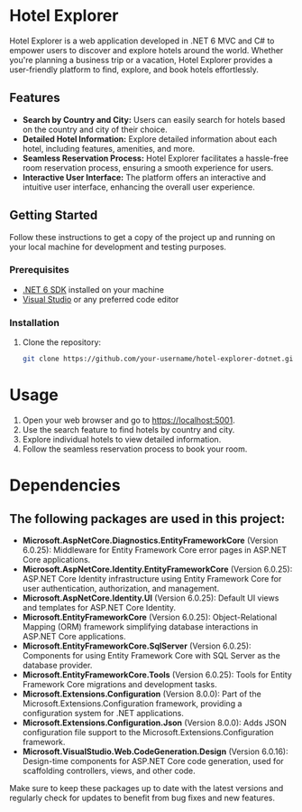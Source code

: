 # Hotel Explorer

Hotel Explorer is a web application developed in .NET 6 MVC and C# to empower users to discover and explore hotels around the world. Whether you're planning a business trip or a vacation, Hotel Explorer provides a user-friendly platform to find, explore, and book hotels effortlessly.

## Features

- **Search by Country and City:** Users can easily search for hotels based on the country and city of their choice.
- **Detailed Hotel Information:** Explore detailed information about each hotel, including features, amenities, and more.
- **Seamless Reservation Process:** Hotel Explorer facilitates a hassle-free room reservation process, ensuring a smooth experience for users.
- **Interactive User Interface:** The platform offers an interactive and intuitive user interface, enhancing the overall user experience.

## Getting Started

Follow these instructions to get a copy of the project up and running on your local machine for development and testing purposes.

### Prerequisites

- [.NET 6 SDK](https://dotnet.microsoft.com/download/dotnet/6.0) installed on your machine
- [Visual Studio](https://visualstudio.microsoft.com/) or any preferred code editor

### Installation

1. Clone the repository:

   ```bash
   git clone https://github.com/your-username/hotel-explorer-dotnet.git
# Usage

1. Open your web browser and go to [https://localhost:5001](https://localhost:5001).
2. Use the search feature to find hotels by country and city.
3. Explore individual hotels to view detailed information.
4. Follow the seamless reservation process to book your room.

# Dependencies

## The following packages are used in this project:

- **Microsoft.AspNetCore.Diagnostics.EntityFrameworkCore** (Version 6.0.25): Middleware for Entity Framework Core error pages in ASP.NET Core applications.
- **Microsoft.AspNetCore.Identity.EntityFrameworkCore** (Version 6.0.25): ASP.NET Core Identity infrastructure using Entity Framework Core for user authentication, authorization, and management.
- **Microsoft.AspNetCore.Identity.UI** (Version 6.0.25): Default UI views and templates for ASP.NET Core Identity.
- **Microsoft.EntityFrameworkCore** (Version 6.0.25): Object-Relational Mapping (ORM) framework simplifying database interactions in ASP.NET Core applications.
- **Microsoft.EntityFrameworkCore.SqlServer** (Version 6.0.25): Components for using Entity Framework Core with SQL Server as the database provider.
- **Microsoft.EntityFrameworkCore.Tools** (Version 6.0.25): Tools for Entity Framework Core migrations and development tasks.
- **Microsoft.Extensions.Configuration** (Version 8.0.0): Part of the Microsoft.Extensions.Configuration framework, providing a configuration system for .NET applications.
- **Microsoft.Extensions.Configuration.Json** (Version 8.0.0): Adds JSON configuration file support to the Microsoft.Extensions.Configuration framework.
- **Microsoft.VisualStudio.Web.CodeGeneration.Design** (Version 6.0.16): Design-time components for ASP.NET Core code generation, used for scaffolding controllers, views, and other code.




Make sure to keep these packages up to date with the latest versions and regularly check for updates to benefit from bug fixes and new features.

